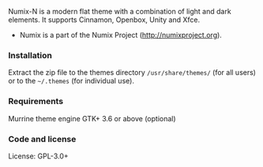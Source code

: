 Numix-N is a modern flat theme with a combination of light and dark elements. It supports Cinnamon, Openbox, Unity and Xfce.

* Numix is a part of the Numix Project (http://numixproject.org).


### Installation

Extract the zip file to the themes directory `/usr/share/themes/` (for all users) or to the `~/.themes` (for individual use).


### Requirements

Murrine theme engine
GTK+ 3.6 or above (optional)


### Code and license

License: GPL-3.0+
